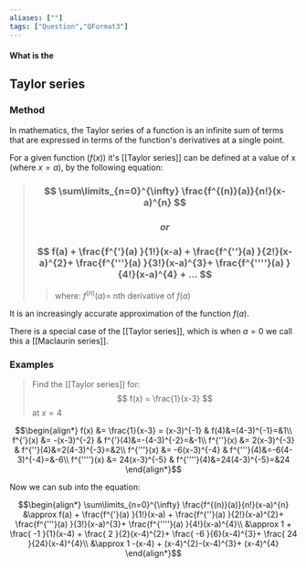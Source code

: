 ```yaml
---
aliases: [""]
tags: ["Question","QFormat3"]
---
```


#### What is the
## Taylor series
### Method
In mathematics, the Taylor series of a function is an infinite sum of terms that are expressed in terms of the function's derivatives at a single point.

For a given function ($f(x)$) it's [[Taylor series]] can be defined at a value of x (where $x=a$), by the following equation:

> ### $$ \sum\limits_{n=0}^{\infty} \frac{f^{(n)}(a)}{n!}(x-a)^{n} $$
> ### $$or$$
> ### $$ f(a) + \frac{f^{'}(a) }{1!}(x-a) + \frac{f^{''}(a) }{2!}(x-a)^{2}+ \frac{f^{'''}(a) }{3!}(x-a)^{3}+ \frac{f^{''''}(a) }{4!}(x-a)^{4} + ... $$ 
>> where:
>> $f^{(n)}(a)=$ nth derivative of $f(a)$

It is an increasingly accurate approximation of the function $f(a)$.

There is a special case of the [[Taylor series]], which is when $a=0$ we call this a [[Maclaurin series]].

### Examples

> Find the [[Taylor series]] for:
> $$ f(x) = \frac{1}{x-3} $$
> at $x=4$

$$\begin{align*}
 f(x) &= \frac{1}{x-3} = (x-3)^{-1} & f(4)&=(4-3)^{-1}=&1\\
f^{'}(x) &= -(x-3)^{-2} & f^{'}(4)&=-(4-3)^{-2}=&-1\\
f^{''}(x) &= 2(x-3)^{-3} & f^{''}(4)&=2(4-3)^{-3}=&2\\
f^{'''}(x) &= -6(x-3)^{-4} & f^{'''}(4)&=-6(4-3)^{-4}=&-6\\
f^{''''}(x) &= 24(x-3)^{-5} & f^{''''}(4)&=24(4-3)^{-5}=&24
\end{align*}$$

Now we can sub into the equation:

$$\begin{align*}
\sum\limits_{n=0}^{\infty} \frac{f^{(n)}(a)}{n!}(x-a)^{n} &\approx f(a) + \frac{f^{'}(a) }{1!}(x-a) + \frac{f^{''}(a) }{2!}(x-a)^{2}+ \frac{f^{'''}(a) }{3!}(x-a)^{3}+ \frac{f^{''''}(a) }{4!}(x-a)^{4}\\
&\approx 1 + \frac{ -1 }{1}(x-4) + \frac{ 2 }{2}(x-4)^{2}+ \frac{ -6 }{6}(x-4)^{3}+ \frac{ 24 }{24}(x-4)^{4}\\
&\approx 1 -(x-4) + (x-4)^{2}-(x-4)^{3}+ (x-4)^{4}
\end{align*}$$
